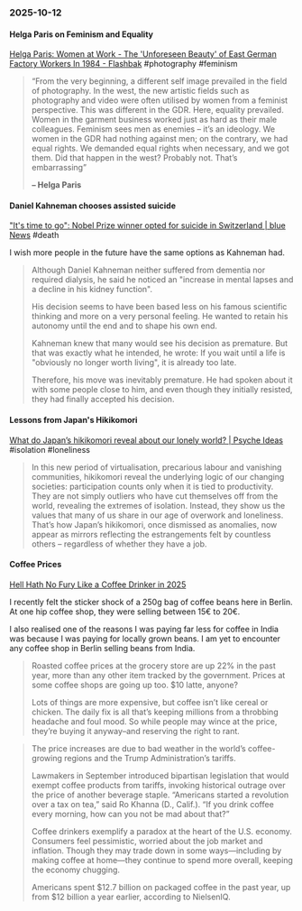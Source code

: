 ### 2025-10-12

#### Helga Paris on Feminism and Equality
[Helga Paris: Women at Work - The 'Unforeseen Beauty' of East German Factory Workers In 1984 - Flashbak](https://flashbak.com/helga-pariss-women-at-work-478738/) #photography #feminism

> “From the very beginning, a different self­ image prevailed in the field of photography. In the west, the new artistic fields such as photography and video were often utilised by women from a feminist perspective. This was different in the GDR. Here, equality prevailed. Women in the garment business worked just as hard as their male colleagues. Feminism sees men as enemies – it’s an ideology. We women in the GDR had nothing against men; on the contrary, we had equal rights. We demanded equal rights when necessary, and we got them. Did that happen in the west? Probably not. That’s embarrassing”
>
> **– Helga Paris**

#### Daniel Kahneman chooses assisted suicide
["It's time to go": Nobel Prize winner opted for suicide in Switzerland \| blue News](https://www.bluewin.ch/en/entertainment/nobel-prize-winner-opts-for-suicide-in-switzerland-2619460.html) #death

I wish more people in the future have the same options as Kahneman had.

> Although Daniel Kahneman neither suffered from dementia nor required dialysis, he said he noticed an "increase in mental lapses and a decline in his kidney function".
> 
> His decision seems to have been based less on his famous scientific thinking and more on a very personal feeling. He wanted to retain his autonomy until the end and to shape his own end.
> 
> Kahneman knew that many would see his decision as premature. But that was exactly what he intended, he wrote: If you wait until a life is "obviously no longer worth living", it is already too late.
> 
> Therefore, his move was inevitably premature. He had spoken about it with some people close to him, and even though they initially resisted, they had finally accepted his decision.

#### Lessons from Japan's Hikikomori
[What do Japan’s hikikomori reveal about our lonely world? \| Psyche Ideas](https://psyche.co/ideas/what-do-japans-hikikomori-reveal-about-our-lonely-world) #isolation #loneliness 

> In this new period of virtualisation, precarious labour and vanishing communities, hikikomori reveal the underlying logic of our changing societies: participation counts only when it is tied to productivity. They are not simply outliers who have cut themselves off from the world, revealing the extremes of isolation. Instead, they show us the values that many of us share in our age of overwork and loneliness. That’s how Japan’s hikikomori, once dismissed as anomalies, now appear as mirrors reflecting the estrangements felt by countless others – regardless of whether they have a job.

#### Coffee Prices
[Hell Hath No Fury Like a Coffee Drinker in 2025](https://archive.ph/6DpNq)

I recently felt the sticker shock of a 250g bag of coffee beans here in Berlin. At one hip coffee shop, they were selling between 15€ to 20€. 

I also realised one of the reasons I was paying far less for coffee in India was because I was paying for locally grown beans. I am yet to encounter any coffee shop in Berlin selling beans from India.

> Roasted coffee prices at the grocery store are up 22% in the past year, more than any other item tracked by the government. Prices at some coffee shops are going up too. $10 latte, anyone?
> 
> Lots of things are more expensive, but coffee isn’t like cereal or chicken. The daily fix is all that’s keeping millions from a throbbing headache and foul mood. So while people may wince at the price, they’re buying it anyway–and reserving the right to rant. 
> 

> The price increases are due to bad weather in the world’s coffee-growing regions and the Trump Administration’s tariffs.
> 
> Lawmakers in September introduced bipartisan legislation that would exempt coffee products from tariffs, invoking historical outrage over the price of another beverage staple. “Americans started a revolution over a tax on tea,” said Ro Khanna (D., Calif.). “If you drink coffee every morning, how can you not be mad about that?”
> 
> Coffee drinkers exemplify a paradox at the heart of the U.S. economy. Consumers feel pessimistic, worried about the job market and inflation. Though they may trade down in some ways—including by making coffee at home—they continue to spend more overall, keeping the economy chugging. 
> 
> Americans spent $12.7 billion on packaged coffee in the past year, up from $12 billion a year earlier, according to NielsenIQ.

